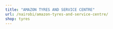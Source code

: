 ```yaml
---
title: "AMAZON TYRES AND SERVICE CENTRE"
url: /nairobi/amazon-tyres-and-service-centre/
shop: tyres
---
```

